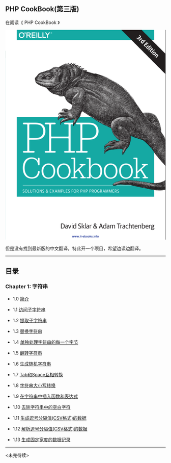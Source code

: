 ## PHP CookBook(第三版) 

在阅读《 PHP CookBook 》

![](imgs/cover.png)


但是没有找到最新版的中文翻译，特此开一个项目，希望边读边翻译。


----------

## 目录 ##

### Chapter 1: 字符串

- 1.0 [简介](content/chapter1_strings_1.0_简介.md)

- 1.1 [访问子字符串](content/chapter1_strings_1.1_访问子字符串.md)

- 1.2 [提取子字符串](content/chapter1_strings_1.2_提取子字符串.md)

- 1.3 [替换字符串 ](content/chapter1_strings_1.3_替换字符串.md)

- 1.4 [单独处理字符串的每一个字节 ](content/chapter1_strings_1.4_单独处理字符串的每一个字节.md)

- 1.5 [翻转字符串](content/chapter1_strings_1.5_翻转字符串.md)

- 1.6 [生成随机字符串](content/chapter1_strings_1.6_生成随机字符串.md)

- 1.7 [Tab和Space互相转换](content/chapter1_strings_1.7_Tab和Space互相转换.md)

- 1.8 [字符串大小写转换](content/chapter1_strings_1.8_字符串大小写转换.md)

- 1.9 [在字符串中插入函数和表达式](content/chapter1_strings_1.9_在字符串中插入函数或者表达式.md)

- 1.10 [去除字符串中的空白字符](content/chapter1_strings_1.10_去除字符串中的空白字符.md)

- 1.11 [生成逗号分隔值(CSV格式)的数据](content/chapter1_strings_1.11_生成逗号分隔值.md)

- 1.12 [解析逗号分隔值(CSV格式)的数据](content/chapter1_strings_1.12_解析逗号分隔值.md)

- 1.13 [生成固定宽度的数据记录](content/chapter1_strings_1.13_生成固定宽度的数据记录.md)

---
<未完待续>

